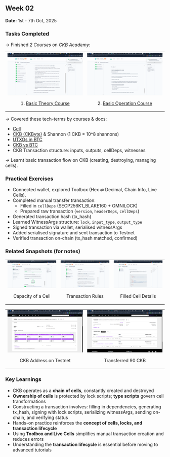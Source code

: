 ## Week 02

**Date:** 1st - 7th Oct, 2025

### Tasks Completed

→ Finished _2 Courses_ on _CKB Academy_:

<table style="width:100%; text-align:center;">
  <tr>
    <td style="width:50%; vertical-align:top; text-align:center;">
      <img src="../assets/completed-basic-theory-course.png" alt="Completed Basic Theory Course" width="100%">
      <p style="text-align:center;">1. <a href="https://academy.ckb.dev/courses/basic-theory">Basic Theory Course</a></p>
    </td>
    <td style="width:50%; vertical-align:top; text-align:center;">
      <img src="../assets/completed-basic-operation-course.png" alt="Completed Basic Operation Course" width="100%">
      <p style="text-align:center;">2. <a href="https://academy.ckb.dev/courses/basic-operation">Basic Operation Course</a></p>
    </td>
  </tr>
</table>

→ Covered these tech-terms by courses & docs:

- [Cell](https://docs.nervos.org/docs/tech-explanation/cell)
- [CKB (CKByte)](https://www.notion.so/adisuyash/CKByte-1-Byte-2836226f9e0380cda3f2cf0fec53847e) & Shannon (1 CKB = 10^8 shannons)
- [UTXOs in BTC](https://www.notion.so/adisuyash/UTXO-Bitcoin-2856226f9e0380588a61c07eb5b2b6fc)
- [CKB vs BTC](https://docs.nervos.org/docs/tech-explanation/ckb-vs-btc)
- CKB Transaction structure: inputs, outputs, cellDeps, witnesses

→ Learnt basic transaction flow on CKB (creating, destroying, managing cells).

### Practical Exercises

- Connected wallet, explored Toolbox (Hex ⇄ Decimal, Chain Info, Live Cells).
- Completed manual transfer transaction:
  - Filled in `cellDeps` (SECP256K1_BLAKE160 + OMNILOCK)
  - Prepared raw transaction (`version`, `headerDeps`, `cellDeps`)
- Generated transaction hash (tx_hash)
- Learned WitnessArgs structure: `lock`, `input_type`, `output_type`
- Signed transaction via wallet, serialised witnessArgs
- Added serialised signature and sent transaction to Testnet
- Verified transaction on-chain (tx_hash matched, confirmed)

### Related Snapshots (for notes)

<table style="width:100%; text-align:center;">
  <tr>
    <td style="width:33.3%; vertical-align:top; text-align:center;">
      <img src="../assets/capacity-of-a-cell.png" alt="Capacity of a Cell" width="100%">
      <p style="text-align:center;">Capacity of a Cell</p>
    </td>
    <td style="width:33.3%; vertical-align:top; text-align:center;">
      <img src="../assets/txn-rules.png" alt="Transaction Rules" width="100%">
      <p style="text-align:center;">Transaction Rules</p>
    </td>
    <td style="width:33.3%; vertical-align:top; text-align:center;">
      <img src="../assets/filled-cell-details.png" alt="Filled Cell Details" width="100%">
      <p style="text-align:center;">Filled Cell Details</p>
    </td>
  </tr>
</table>

<table style="width:100%; text-align:center;">
  <tr>
    <td style="width:50%; vertical-align:top; text-align:center;">
      <img src="../assets/ckb-address-on-testnet.png" alt="CKB Address on Testnet" width="100%">
      <p style="text-align:center;">CKB Address on Testnet</p>
    </td>
    <td style="width:50%; vertical-align:top; text-align:center;">
      <img src="../assets/transferred-90ckb.png" alt="Transferred 90 CKB" width="100%">
      <p style="text-align:center;">Transferred 90 CKB</p>
    </td>
  </tr>
</table>


### Key Learnings

- CKB operates as a **chain of cells**, constantly created and destroyed
- **Ownership of cells** is protected by lock scripts; **type scripts** govern cell transformations
- Constructing a transaction involves: filling in dependencies, generating tx_hash, signing with lock scripts, serializing witnessArgs, sending on-chain, and verifying status
- Hands-on practice reinforces the **concept of cells, locks, and transaction lifecycle**
- Using **Toolbox and Live Cells** simplifies manual transaction creation and reduces errors
- Understanding the **transaction lifecycle** is essential before moving to advanced tutorials

</details>
